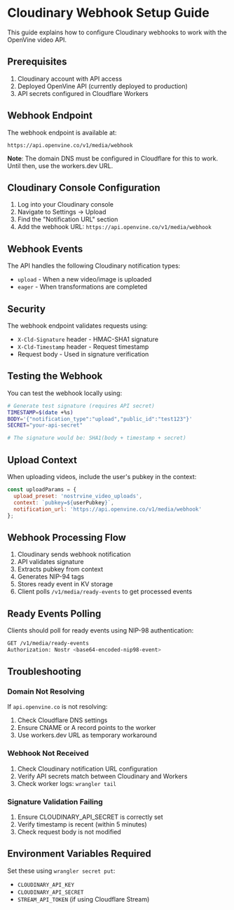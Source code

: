 # Cloudinary Webhook Setup Guide

This guide explains how to configure Cloudinary webhooks to work with the OpenVine video API.

## Prerequisites

1. Cloudinary account with API access
2. Deployed OpenVine API (currently deployed to production)
3. API secrets configured in Cloudflare Workers

## Webhook Endpoint

The webhook endpoint is available at:
```
https://api.openvine.co/v1/media/webhook
```

**Note**: The domain DNS must be configured in Cloudflare for this to work. Until then, use the workers.dev URL.

## Cloudinary Console Configuration

1. Log into your Cloudinary console
2. Navigate to Settings → Upload
3. Find the "Notification URL" section
4. Add the webhook URL: `https://api.openvine.co/v1/media/webhook`

## Webhook Events

The API handles the following Cloudinary notification types:
- `upload` - When a new video/image is uploaded
- `eager` - When transformations are completed

## Security

The webhook endpoint validates requests using:
- `X-Cld-Signature` header - HMAC-SHA1 signature
- `X-Cld-Timestamp` header - Request timestamp
- Request body - Used in signature verification

## Testing the Webhook

You can test the webhook locally using:

```bash
# Generate test signature (requires API secret)
TIMESTAMP=$(date +%s)
BODY='{"notification_type":"upload","public_id":"test123"}'
SECRET="your-api-secret"

# The signature would be: SHA1(body + timestamp + secret)
```

## Upload Context

When uploading videos, include the user's pubkey in the context:

```javascript
const uploadParams = {
  upload_preset: 'nostrvine_video_uploads',
  context: `pubkey=${userPubkey}`,
  notification_url: 'https://api.openvine.co/v1/media/webhook'
};
```

## Webhook Processing Flow

1. Cloudinary sends webhook notification
2. API validates signature
3. Extracts pubkey from context
4. Generates NIP-94 tags
5. Stores ready event in KV storage
6. Client polls `/v1/media/ready-events` to get processed events

## Ready Events Polling

Clients should poll for ready events using NIP-98 authentication:

```bash
GET /v1/media/ready-events
Authorization: Nostr <base64-encoded-nip98-event>
```

## Troubleshooting

### Domain Not Resolving
If `api.openvine.co` is not resolving:
1. Check Cloudflare DNS settings
2. Ensure CNAME or A record points to the worker
3. Use workers.dev URL as temporary workaround

### Webhook Not Received
1. Check Cloudinary notification URL configuration
2. Verify API secrets match between Cloudinary and Workers
3. Check worker logs: `wrangler tail`

### Signature Validation Failing
1. Ensure CLOUDINARY_API_SECRET is correctly set
2. Verify timestamp is recent (within 5 minutes)
3. Check request body is not modified

## Environment Variables Required

Set these using `wrangler secret put`:
- `CLOUDINARY_API_KEY`
- `CLOUDINARY_API_SECRET`
- `STREAM_API_TOKEN` (if using Cloudflare Stream)